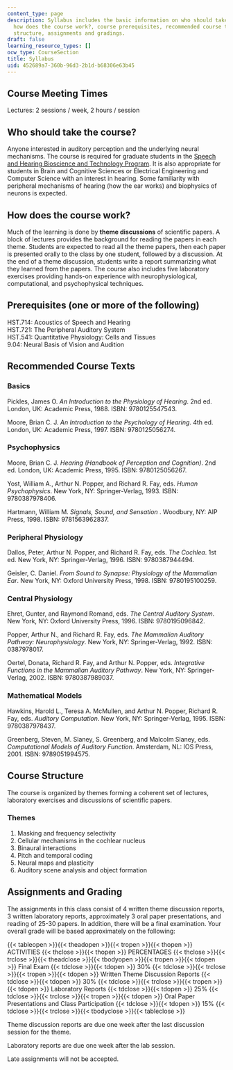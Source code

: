 ```yaml
---
content_type: page
description: Syllabus includes the basic information on who should take this course?,
  how does the course work?, course prerequisites, recommended course texts, course
  structure, assignments and gradings.
draft: false
learning_resource_types: []
ocw_type: CourseSection
title: Syllabus
uid: 452689a7-360b-96d3-2b1d-b68306e63b45
---
```

## Course Meeting Times

Lectures: 2 sessions / week, 2 hours / session

## Who should take the course?

Anyone interested in auditory perception and the underlying neural mechanisms. The course is required for graduate students in the [Speech and Hearing Bioscience and Technology Program](https://shbtphd.hms.harvard.edu/). It is also appropriate for students in Brain and Cognitive Sciences or Electrical Engineering and Computer Science with an interest in hearing. Some familiarity with peripheral mechanisms of hearing (how the ear works) and biophysics of neurons is expected.

## How does the course work?

Much of the learning is done by **theme discussions** of scientific papers. A block of lectures provides the background for reading the papers in each theme. Students are expected to read all the theme papers, then each paper is presented orally to the class by one student, followed by a discussion. At the end of a theme discussion, students write a report summarizing what they learned from the papers. The course also includes five laboratory exercises providing hands-on experience with neurophysiological, computational, and psychophysical techniques.

## Prerequisites (one or more of the following)

HST.714: Acoustics of Speech and Hearing   
HST.721: The Peripheral Auditory System   
HST.541: Quantitative Physiology: Cells and Tissues   
9.04: Neural Basis of Vision and Audition

## Recommended Course Texts

### Basics

Pickles, James O. *An Introduction to the Physiology of Hearing*. 2nd ed. London, UK: Academic Press, 1988. ISBN: 9780125547543.

Moore, Brian C. J. *An Introduction to the Psychology of Hearing*. 4th ed. London, UK: Academic Press, 1997. ISBN: 9780125056274.

### Psychophysics

Moore, Brian C. J. *Hearing (Handbook of Perception and Cognition)*. 2nd ed. London, UK: Academic Press, 1995. ISBN: 9780125056267.

Yost, William A., Arthur N. Popper, and Richard R. Fay, eds. *Human Psychophysics*. New York, NY: Springer-Verlag, 1993. ISBN: 9780387978406.

Hartmann, William M. *Signals, Sound, and Sensation* . Woodbury, NY: AIP Press, 1998. ISBN: 9781563962837.

### Peripheral Physiology

Dallos, Peter, Arthur N. Popper, and Richard R. Fay, eds. *The Cochlea*. 1st ed. New York, NY: Springer-Verlag, 1996. ISBN: 9780387944494.

Geisler, C. Daniel. *From Sound to Synapse: Physiology of the Mammalian Ear*. New York, NY: Oxford University Press, 1998. ISBN: 9780195100259.

### Central Physiology

Ehret, Gunter, and Raymond Romand, eds. *The Central Auditory System*. New York, NY: Oxford University Press, 1996. ISBN: 9780195096842.

Popper, Arthur N., and Richard R. Fay, eds. *The Mammalian Auditory Pathway: Neurophysiology*. New York, NY: Springer-Verlag, 1992. ISBN: 0387978017.

Oertel, Donata, Richard R. Fay, and Arthur N. Popper, eds. *Integrative Functions in the Mammalian Auditory Pathway*. New York, NY: Springer-Verlag, 2002. ISBN: 9780387989037.

### Mathematical Models

Hawkins, Harold L., Teresa A. McMullen, and Arthur N. Popper, Richard R. Fay, eds. *Auditory Computation*. New York, NY: Springer-Verlag, 1995. ISBN: 9780387978437.

Greenberg, Steven, M. Slaney, S. Greenberg, and Malcolm Slaney, eds. *Computational Models of Auditory Function*. Amsterdam, NL: IOS Press, 2001. ISBN: 9789051994575.

## Course Structure

The course is organized by themes forming a coherent set of lectures, laboratory exercises and discussions of scientific papers.

### Themes

1. Masking and frequency selectivity
2. Cellular mechanisms in the cochlear nucleus
3. Binaural interactions
4. Pitch and temporal coding
5. Neural maps and plasticity
6. Auditory scene analysis and object formation

## Assignments and Grading

The assignments in this class consist of 4 written theme discussion reports, 3 written laboratory reports, approximately 3 oral paper presentations, and reading of 25-30 papers. In addition, there will be a final examination. Your overall grade will be based approximately on the following:

{{< tableopen >}}{{< theadopen >}}{{< tropen >}}{{< thopen >}}
ACTIVITIES
{{< thclose >}}{{< thopen >}}
PERCENTAGES
{{< thclose >}}{{< trclose >}}{{< theadclose >}}{{< tbodyopen >}}{{< tropen >}}{{< tdopen >}}
Final Exam
{{< tdclose >}}{{< tdopen >}}
30%
{{< tdclose >}}{{< trclose >}}{{< tropen >}}{{< tdopen >}}
Written Theme Discussion Reports
{{< tdclose >}}{{< tdopen >}}
30%
{{< tdclose >}}{{< trclose >}}{{< tropen >}}{{< tdopen >}}
Laboratory Reports
{{< tdclose >}}{{< tdopen >}}
25%
{{< tdclose >}}{{< trclose >}}{{< tropen >}}{{< tdopen >}}
Oral Paper Presentations and Class Participation
{{< tdclose >}}{{< tdopen >}}
15%
{{< tdclose >}}{{< trclose >}}{{< tbodyclose >}}{{< tableclose >}}

Theme discussion reports are due one week after the last discussion session for the theme.

Laboratory reports are due one week after the lab session.

Late assignments will not be accepted.